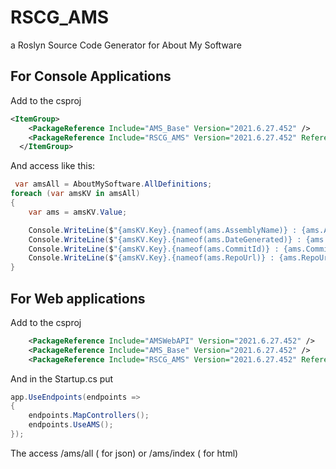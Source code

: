 # RSCG_AMS
a Roslyn Source Code Generator for About My Software

## For Console Applications

Add to the csproj
```xml 
<ItemGroup>
    <PackageReference Include="AMS_Base" Version="2021.6.27.452" />
    <PackageReference Include="RSCG_AMS" Version="2021.6.27.452" ReferenceOutputAssembly="false" OutputItemType="Analyzer" />
  </ItemGroup>
```

And access like this:
```csharp
 var amsAll = AboutMySoftware.AllDefinitions;
foreach (var amsKV in amsAll)
{
    var ams = amsKV.Value;

    Console.WriteLine($"{amsKV.Key}.{nameof(ams.AssemblyName)} : {ams.AssemblyName}");
    Console.WriteLine($"{amsKV.Key}.{nameof(ams.DateGenerated)} : {ams.DateGenerated}");
    Console.WriteLine($"{amsKV.Key}.{nameof(ams.CommitId)} : {ams.CommitId}");
    Console.WriteLine($"{amsKV.Key}.{nameof(ams.RepoUrl)} : {ams.RepoUrl}");
}
```

## For  Web applications

Add to the csproj
```xml 
    <PackageReference Include="AMSWebAPI" Version="2021.6.27.452" />
    <PackageReference Include="AMS_Base" Version="2021.6.27.452" />
    <PackageReference Include="RSCG_AMS" Version="2021.6.27.452" ReferenceOutputAssembly="false" OutputItemType="Analyzer" />

```

And in the Startup.cs put

```csharp
app.UseEndpoints(endpoints =>
{
    endpoints.MapControllers();
    endpoints.UseAMS();
});
```

The access /ams/all ( for json)  or /ams/index ( for html)
